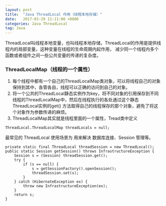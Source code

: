 ```yaml
---
layout: post
title:  "Java ThreadLocal 作用（线程本地存储）"
date:   2017-03-29 11:11:00 +0800
categories: Java ThreadLocal
tag: Java
---
```


ThreadLocal叫线程本地变量，也叫线程本地存储，ThreadLocal的作用是提供线程内的局部变量，这种变量在线程的生命周期内起作用，
减少同一个线程内多个函数或者组件之间一些公共变量的传递的复杂度。

### ThreadLocalMap（线程的一个属性）

1. 每个线程中都有一个自己的ThreadLocalMap类对象，可以将线程自己的对象保持到其中，各管各自，线程可以正确的访问到自己的对象。
2. 将一个公共的ThreadLocal静态实例作为key，将不同对象的引用保存到不同线程的ThreadLocalMap中，然后在线程执行的各处通过这个静态ThreadLocal实例的get()
方法取得自己的线程保存的那个对象，避免了将这个对象作为参数传递的麻烦。
3. ThreadLocalMap其实就是线程里面的一个属性，Tread类中定义

`ThreadLocal.ThreadLocalMap threadLocals = null;`

最常见的 ThreadLocal 使用场景为 用来解决 数据库连接、Session 管理等。

```
private static final ThreadLocal threadSession = new ThreadLocal();
public static Session getSession() throws InfrastructureException {
    Session s = (Session) threadSession.get();
    try {
        if (s == null) {
            s = getSessionFactory().openSession();
            threadSession.set(s);
        }
    } catch (HibernateException ex) {
        throw new InfrastructureException(ex);
    }
    return s;
}
```